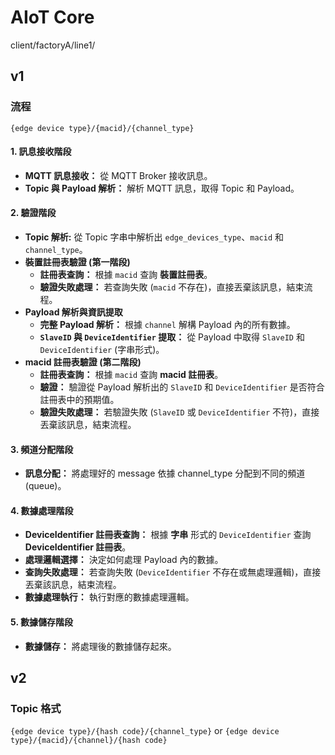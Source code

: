 # AIoT Core

client/factoryA/line1/

## v1

### 流程
`{edge device type}/{macid}/{channel_type}`

#### 1. 訊息接收階段

*   **MQTT 訊息接收：** 從 MQTT Broker 接收訊息。
*   **Topic 與 Payload 解析：** 解析 MQTT 訊息，取得 Topic 和 Payload。

#### 2. 驗證階段

*  **Topic 解析:** 從 Topic 字串中解析出 `edge_devices_type`、`macid` 和 `channel_type`。
*   **裝置註冊表驗證 (第一階段)**
    *   **註冊表查詢：** 根據 `macid` 查詢 **裝置註冊表**。
    *   **驗證失敗處理：** 若查詢失敗 (`macid` 不存在)，直接丟棄該訊息，結束流程。
*   **Payload 解析與資訊提取**
    *   **完整 Payload 解析：** 根據 `channel` 解構 Payload 內的所有數據。
    *   **`SlaveID` 與 `DeviceIdentifier` 提取：** 從 Payload 中取得 `SlaveID` 和 `DeviceIdentifier` (字串形式)。
*   **macid 註冊表驗證 (第二階段)**
    *   **註冊表查詢：** 根據 `macid` 查詢 **macid 註冊表**。
    *   **驗證：** 驗證從 Payload 解析出的 `SlaveID` 和 `DeviceIdentifier` 是否符合註冊表中的預期值。
    *   **驗證失敗處理：** 若驗證失敗 (`SlaveID` 或 `DeviceIdentifier` 不符)，直接丟棄該訊息，結束流程。

#### 3. 頻道分配階段

*   **訊息分配：** 將處理好的 message 依據 channel_type 分配到不同的頻道 (queue)。

#### 4. 數據處理階段

*   **DeviceIdentifier 註冊表查詢：** 根據 **字串** 形式的 `DeviceIdentifier` 查詢 **DeviceIdentifier 註冊表**。
*   **處理邏輯選擇：** 決定如何處理 Payload 內的數據。
*   **查詢失敗處理：** 若查詢失敗 (`DeviceIdentifier` 不存在或無處理邏輯)，直接丟棄該訊息，結束流程。
*   **數據處理執行：** 執行對應的數據處理邏輯。

#### 5. 數據儲存階段

*   **數據儲存：** 將處理後的數據儲存起來。

## v2

### Topic 格式
`{edge device type}/{hash code}/{channel_type}` or `{edge device type}/{macid}/{channel}/{hash code}`
